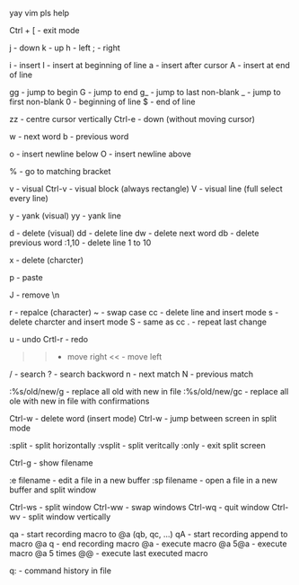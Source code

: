 yay vim pls help

Ctrl + [ - exit mode

j - down
k - up
h - left
; - right

i - insert
I - insert at beginning of line
a - insert after cursor
A - insert at end of line

gg - jump to begin
G - jump to end
g_ - jump to last non-blank
_ - jump to first non-blank
0 - beginning of line
$ - end of line

zz - centre cursor vertically
Ctrl-e - down (without moving cursor)

w - next word
b - previous word

o - insert newline below
O - insert newline above

% - go to matching bracket

v - visual
Ctrl-v - visual block (always rectangle)
V - visual line (full select every line)

y - yank (visual)
yy - yank line

d - delete (visual)
dd - delete line
dw - delete next word
db - delete previous word
:1,10 - delete line 1 to 10

x - delete (charcter)

p - paste

J - remove \n

r - repalce (character)
~ - swap case
cc - delete line and insert mode
s - delete charcter and insert mode
S - same as cc
. - repeat last change

u - undo
Crtl-r - redo

>> - move right
<< - move left

/ - search
? - search backword
n - next match
N - previous match

:%s/old/new/g - replace all old with new in file
:%s/old/new/gc - replace all ole with new in file with confirmations

Ctrl-w - delete word (insert mode)
Ctrl-w - jump between screen in split mode

:split - split horizontally
:vsplit - split veritcally
:only - exit split screen

Ctrl-g - show filename

:e filename - edit a file in a new buffer
:sp filename - open a file in a new buffer and split window

Ctrl-ws - split window
Ctrl-ww - swap windows
Ctrl-wq - quit window
Ctrl-wv - split window vertically

qa - start recording macro to @a (qb, qc, ...)
qA - start recording append to macro @a
q - end recording macro
@a - execute macro @a
5@a - execute macro @a 5 times
@@ - execute last executed macro

q: - command history in file
